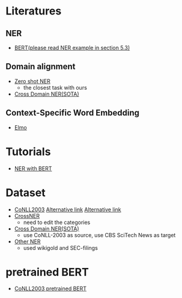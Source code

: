 # Literatures
## NER
* [BERT(please read NER example in section 5.3)](https://arxiv.org/pdf/1810.04805.pdf)
## Domain alignment
* [Zero shot NER](https://arxiv.org/pdf/2002.05923.pdf)
  * the closest task with ours
* [Cross Domain NER(SOTA)](https://www.aclweb.org/anthology/P19-1236.pdf)

## Context-Specific Word Embedding
* [Elmo](https://arxiv.org/pdf/1802.05365.pdf)

# Tutorials
* [NER with BERT](https://medium.com/@yingbiao/ner-with-bert-in-action-936ff275bc73#:~:text=NER%20is%20a%20task%20in,model%20for%20NER%20downstream%20task.)

# Dataset
* [CoNLL2003](https://huggingface.co/datasets/conll2003)
  [Alternative link](https://www.clips.uantwerpen.be/conll2003/ner/)
  [Alternative link](https://github.com/glample/tagger/blob/master/dataset/eng.testa)
* [CrossNER](https://zihanliu1026.medium.com/crossner-evaluating-cross-domain-named-entity-recognition-1a3ee2c1c42b)
  * need to edit the categories
* [Cross Domain NER(SOTA)](https://github.com/jiachenwestlake/Cross-Domain_NER)
  * use CoNLL-2003 as source, use CBS SciTech News as target
* [Other NER](https://github.com/juand-r/entity-recognition-datasets)
  * used wikigold and SEC-filings

# pretrained BERT
* [CoNLL2003 pretrained BERT](https://huggingface.co/dslim/bert-base-NER)
